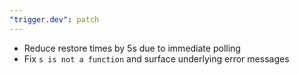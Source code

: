 ```yaml
---
"trigger.dev": patch
---
```


- Reduce restore times by 5s due to immediate polling
- Fix `s is not a function` and surface underlying error messages 